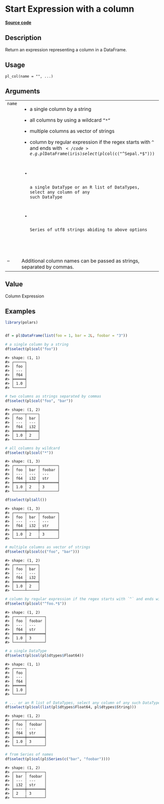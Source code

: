 
# Start Expression with a column

[**Source code**](https://github.com/pola-rs/r-polars/tree/0580dbe189881934960c63979bf59fc3448a21dc/R/functions__lazy.R#L69)

## Description

Return an expression representing a column in a DataFrame.

## Usage

<pre><code class='language-R'>pl_col(name = "", ...)
</code></pre>

## Arguments

<table>
<tr>
<td style="white-space: nowrap; font-family: monospace; vertical-align: top">
<code id="pl_col_:_name">name</code>
</td>
<td>
<ul>
<li>

a single column by a string

</li>
<li>

all columns by using a wildcard <code>“\*“</code>

</li>
<li>

multiple columns as vector of strings

</li>
<li>

column by regular expression if the regex starts with <code>^</code> and
ends with <code>$</code>
e.g. pl$DataFrame(iris)$select(pl$col(c("^Sepal.\*$")))

</li>
<li>

a single DataType or an R list of DataTypes, select any column of any
such DataType

</li>
<li>

Series of utf8 strings abiding to above options

</li>
</ul>
</td>
</tr>
<tr>
<td style="white-space: nowrap; font-family: monospace; vertical-align: top">
<code id="pl_col_:_...">…</code>
</td>
<td>
Additional column names can be passed as strings, separated by commas.
</td>
</tr>
</table>

## Value

Column Expression

## Examples

``` r
library(polars)


df = pl$DataFrame(list(foo = 1, bar = 2L, foobar = "3"))

# a single column by a string
df$select(pl$col("foo"))
```

    #> shape: (1, 1)
    #> ┌─────┐
    #> │ foo │
    #> │ --- │
    #> │ f64 │
    #> ╞═════╡
    #> │ 1.0 │
    #> └─────┘

``` r
# two columns as strings separated by commas
df$select(pl$col("foo", "bar"))
```

    #> shape: (1, 2)
    #> ┌─────┬─────┐
    #> │ foo ┆ bar │
    #> │ --- ┆ --- │
    #> │ f64 ┆ i32 │
    #> ╞═════╪═════╡
    #> │ 1.0 ┆ 2   │
    #> └─────┴─────┘

``` r
# all columns by wildcard
df$select(pl$col("*"))
```

    #> shape: (1, 3)
    #> ┌─────┬─────┬────────┐
    #> │ foo ┆ bar ┆ foobar │
    #> │ --- ┆ --- ┆ ---    │
    #> │ f64 ┆ i32 ┆ str    │
    #> ╞═════╪═════╪════════╡
    #> │ 1.0 ┆ 2   ┆ 3      │
    #> └─────┴─────┴────────┘

``` r
df$select(pl$all())
```

    #> shape: (1, 3)
    #> ┌─────┬─────┬────────┐
    #> │ foo ┆ bar ┆ foobar │
    #> │ --- ┆ --- ┆ ---    │
    #> │ f64 ┆ i32 ┆ str    │
    #> ╞═════╪═════╪════════╡
    #> │ 1.0 ┆ 2   ┆ 3      │
    #> └─────┴─────┴────────┘

``` r
# multiple columns as vector of strings
df$select(pl$col(c("foo", "bar")))
```

    #> shape: (1, 2)
    #> ┌─────┬─────┐
    #> │ foo ┆ bar │
    #> │ --- ┆ --- │
    #> │ f64 ┆ i32 │
    #> ╞═════╪═════╡
    #> │ 1.0 ┆ 2   │
    #> └─────┴─────┘

``` r
# column by regular expression if the regex starts with `^` and ends with `$`
df$select(pl$col("^foo.*$"))
```

    #> shape: (1, 2)
    #> ┌─────┬────────┐
    #> │ foo ┆ foobar │
    #> │ --- ┆ ---    │
    #> │ f64 ┆ str    │
    #> ╞═════╪════════╡
    #> │ 1.0 ┆ 3      │
    #> └─────┴────────┘

``` r
# a single DataType
df$select(pl$col(pl$dtypes$Float64))
```

    #> shape: (1, 1)
    #> ┌─────┐
    #> │ foo │
    #> │ --- │
    #> │ f64 │
    #> ╞═════╡
    #> │ 1.0 │
    #> └─────┘

``` r
# ... or an R list of DataTypes, select any column of any such DataType
df$select(pl$col(list(pl$dtypes$Float64, pl$dtypes$String)))
```

    #> shape: (1, 2)
    #> ┌─────┬────────┐
    #> │ foo ┆ foobar │
    #> │ --- ┆ ---    │
    #> │ f64 ┆ str    │
    #> ╞═════╪════════╡
    #> │ 1.0 ┆ 3      │
    #> └─────┴────────┘

``` r
# from Series of names
df$select(pl$col(pl$Series(c("bar", "foobar"))))
```

    #> shape: (1, 2)
    #> ┌─────┬────────┐
    #> │ bar ┆ foobar │
    #> │ --- ┆ ---    │
    #> │ i32 ┆ str    │
    #> ╞═════╪════════╡
    #> │ 2   ┆ 3      │
    #> └─────┴────────┘
